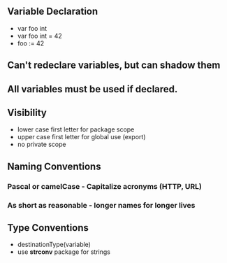 ## Variable Declaration

- var foo int
- var foo int = 42
- foo := 42

## Can't redeclare variables, but can shadow them

## All variables must be used if declared.

## Visibility

- lower case first letter for package scope
- upper case first letter for global use (export)
- no private scope

## Naming Conventions

### Pascal or camelCase - Capitalize acronyms (HTTP, URL)

### As short as reasonable - longer names for longer lives

## Type Conventions

- destinationType(variable)
- use **strconv** package for strings
